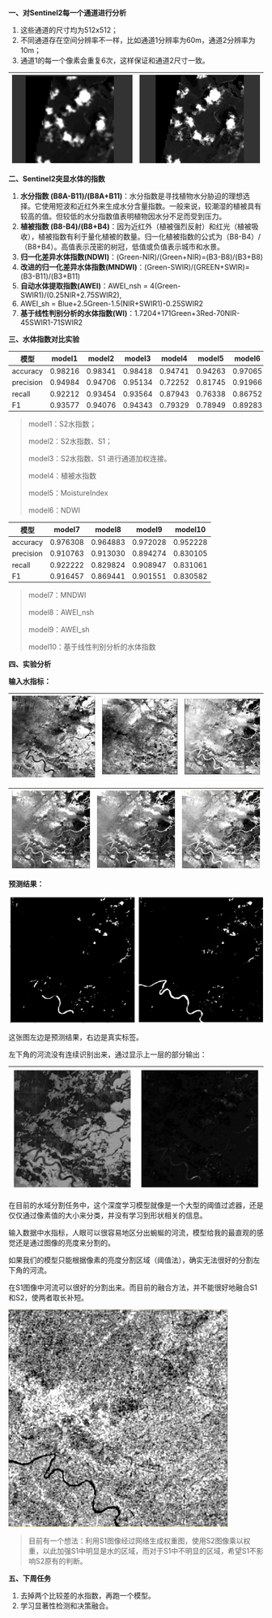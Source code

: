**一、对Sentinel2每一个通道进行分析**

1. 这些通道的尺寸均为512x512；
2. 不同通道存在空间分辨率不一样，比如通道1分辨率为60m，通道2分辨率为10m；
3. 通道1的每一个像素会重复6次，这样保证和通道2尺寸一致。

| ![Bolivia_60373_S2Hand_band_1](周报.assets/Bolivia_60373_S2Hand_band_1.jpg) | ![Bolivia_60373_S2Hand_band_2](周报.assets/Bolivia_60373_S2Hand_band_2.jpg) |
| ------------------------------------------------------------ | ------------------------------------------------------------ |

**二、Sentinel2突显水体的指数**

1. **水分指数 (B8A-B11)/(B8A+B11)**：水分指数是寻找植物水分胁迫的理想选择。它使用短波和近红外来生成水分含量指数。一般来说，较潮湿的植被具有较高的值。但较低的水分指数值表明植物因水分不足而受到压力。
2. **植被指数 (B8-B4)/(B8+B4)**：因为近红外（植被强烈反射）和红光（植被吸收），植被指数有利于量化植被的数量。归一化植被指数的公式为（B8-B4）/（B8+B4）。高值表示茂密的树冠，低值或负值表示城市和水景。
3. **归一化差异水体指数(NDWI)**：(Green-NIR)/(Green+NIR)=(B3-B8)/(B3+B8)
4. **改进的归一化差异水体指数(MNDWI)**：(Green-SWIR)/(GREEN+SWIR)=(B3-B11)/(B3+B11)
5. **自动水体提取指数(AWEI)**：AWEI_nsh = 4(Green-SWIR1)/(0.25NIR+2.75SWIR2), 
5. AWEI_sh = Blue+2.5Green-1.5(NIR+SWIR1)-0.25SWIR2
6. **基于线性判别分析的水体指数(WI)**：1.7204+171Green+3Red-70NIR-45SWIR1-71SWIR2

**三、水体指数对比实验**

| 模型      | model1  | model2  | model3  | model4  | model5  | model6  |
| --------- | ------- | ------- | ------- | ------- | ------- | ------- |
| accuracy  | 0.98216 | 0.98341 | 0.98418 | 0.94741 | 0.94263 | 0.97065 |
| precision | 0.94984 | 0.94706 | 0.95134 | 0.72252 | 0.81745 | 0.91966 |
| recall    | 0.92212 | 0.93454 | 0.93564 | 0.87943 | 0.76338 | 0.86752 |
| F1        | 0.93577 | 0.94076 | 0.94343 | 0.79329 | 0.78949 | 0.89283 |

> model1：S2水指数；
>
> model2：S2水指数、S1；
>
> model3：S2水指数、S1 进行通道加权连接。
>
> model4：植被水指数
>
> model5：MoistureIndex
>
> model6：NDWI

| 模型      | model7   | model8   | model9   | model10  |
| --------- | -------- | -------- | -------- | -------- |
| accuracy  | 0.976308 | 0.964883 | 0.972028 | 0.952228 |
| precision | 0.910763 | 0.913030 | 0.894274 | 0.830105 |
| recall    | 0.922222 | 0.829824 | 0.908947 | 0.831061 |
| F1        | 0.916457 | 0.869441 | 0.901551 | 0.830582 |

> model7：MNDWI
>
> model8：AWEI_nsh
>
> model9：AWEI_sh
>
> model10：基于线性判别分析的水体指数

**四、实验分析**

**输入水指标：**

| ![image-20220318223448999](周报.assets/image-20220318223448999.png) | ![image-20220318223506248](周报.assets/image-20220318223506248.png) | ![image-20220318223539243](周报.assets/image-20220318223539243.png) |
| ------------------------------------------------------------ | ------------------------------------------------------------ | ------------------------------------------------------------ |

| ![image-20220318223611795](周报.assets/image-20220318223611795.png) | ![image-20220318223808551](周报.assets/image-20220318223808551.png) | ![image-20220318224053190](周报.assets/image-20220318224053190.png) |
| ------------------------------------------------------------ | ------------------------------------------------------------ | ------------------------------------------------------------ |

**预测结果：**

![image-20220318215349681](周报.assets/image-20220318215349681.png)

这张图左边是预测结果，右边是真实标签。

左下角的河流没有连续识别出来，通过显示上一层的部分输出：

| ![image-20220318215933961](周报.assets/image-20220318215933961.png) | ![image-20220318215958964](周报.assets/image-20220318215958964.png) |
| ------------------------------------------------------------ | ------------------------------------------------------------ |

在目前的水域分割任务中，这个深度学习模型就像是一个大型的阈值过滤器，还是仅仅通过像素值的大小来分类，并没有学习到形状相关的信息。

输入数据中水指标，人眼可以很容易地区分出蜿蜒的河流，模型给我的最直观的感觉还是通过图像的亮度来分割的。

如果我们的模型只能根据像素的亮度分割区域（阈值法），确实无法很好的分割左下角的河流。

在S1图像中河流可以很好的分割出来。而目前的融合方法，并不能很好地融合S1和S2，使两者取长补短。

<img src="周报.assets/image-20220318225050352.png" alt="image-20220318225050352" style="zoom:50%;" />

> 目前有一个想法：利用S1图像经过网络生成权重图，使用S2图像乘以权重，以此加强S1中明显是水的区域，而对于S1中不明显的区域，希望S1不影响S2原有的判断。

**五、下周任务**

1. 去掉两个比较差的水指数，再跑一个模型。
2. 学习显著性检测和决策融合。